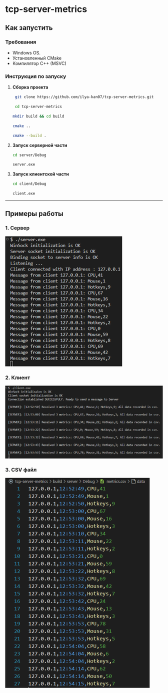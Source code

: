 # tcp-server-metrics

## **Как запустить**

### **Требования**
- Windows OS.
- Установленный CMake
- Компилятор C++ (MSVC)

### **Инструкция по запуску**

1. **Сборка проекта**
    ```bash
     git clone https://github.com/ilya-kan07/tcp-server-metrics.git
     ```

    ```bash
     cd tcp-server-metrics
     ```

     ```bash
     mkdir build && cd build
     ```

     ```bash
     cmake ..
     ```

     ```bash
     cmake --build .
     ```

2. **Запуск серверной части**

     ```bash
     cd server/Debug
     ```

     ```bash
     server.exe
     ```

3. **Запуск клиентской части**

     ```bash
     cd client/Debug
     ```

     ```bash
     client.exe
     ```

---

## **Примеры работы**

### **1. Сервер**
![Работа сервера](img/server_out.png)

### **2. Клиент**
![Работа клиента](img/client_out.png)

### **3. CSV файл**
![Результат работы](img/out.png)
